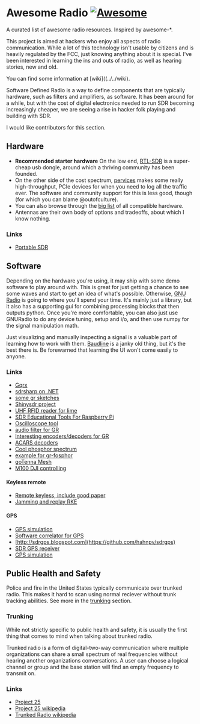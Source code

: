 # Awesome Radio [![Awesome](https://cdn.rawgit.com/sindresorhus/awesome/d7305f38d29fed78fa85652e3a63e154dd8e8829/media/badge.svg)](https://github.com/sindresorhus/awesome)

A curated list of awesome radio resources. Inspired by awesome-*.

This project is aimed at hackers who enjoy all aspects of radio communication.
While a lot of this technology isn't usable by citizens and is heavily regulated
by the FCC, just knowing anything about it is special. I've been interested in
learning the ins and outs of radio, as well as hearing stories, new and old.

You can find some information at [wiki]((../../wiki).

Software Defined Radio is a way to define components that are typically
hardware, such as filters and amplifiers, as software. It has been around for a
while, but with the cost of digital electronics needed to run SDR becoming
increasingly cheaper, we are seeing a rise in hacker folk playing and building
with SDR.

I would like contributors for this section.

## Hardware
* __Recommended starter hardware__ On the low end,
  [RTL-SDR](http://sdr.osmocom.org/trac/wiki/rtl-sdr) is a super-cheap usb
  dongle, around which a thriving community has been founded.
* On the other side of the cost spectrum, [pervices](http://www.pervices.com/)
  makes some really high-throughput, PCIe devices for when you need to log all
  the traffic ever. The software and community support for this is less good,
  though (for which you can blame @outofculture).
* You can also browse through the [big
  list](https://gnuradio.org/redmine/projects/gnuradio/wiki/Hardware) of all
  compatible hardware.
* Antennas are their own body of options and tradeoffs, about which I know
  nothing.
  
### Links
* [Portable SDR](http://hackaday.io/project/1538-PortableSDR)

## Software
Depending on the hardware you're using, it may ship with some demo software to
play around with. This is great for just getting a chance to see some waves and
start to get an idea of what's possible. Otherwise, [GNU
Radio](https://gnuradio.org/redmine/) is going to where you'll spend your time.
It's mainly just a library, but it also has a supporting gui for combining
processing blocks that then outputs python. Once you're more comfortable, you
can also just use GNURadio to do any device tuning, setup and i/o, and then use
numpy for the signal manipulation math.

Just visualizing and manually inspecting a signal is a valuable part of learning
how to work with them. [Baudline](http://www.baudline.com/) is a janky old
thing, but it's the best there is. Be forewarned that learning the UI won't come
easily to anyone.

### Links

* [Gqrx](http://gqrx.dk/)
* [sdrsharp on .NET](http://sdrsharp.com)
* [some gr sketches](https://github.com/evan-schaffer/GNURadioSDR)
* [Shinysdr project](https://github.com/kpreid/shinysdr)
* [UHF RFID reader for lime](https://github.com/DasSidG/limesdr_rfid)
* [SDR Educational Tools For Raspberry Pi](https://github.com/myriadrf/ScratchRadio)
* [Oscilloscope tool](https://github.com/analogdevicesinc/scopy)
* [audio filter for GR](https://github.com/ntoulasd/DSP)
* [Interesting encoders/decoders for GR](https://github.com/mberntsen/gnuradio-plugins)
* [ACARS decoders](https://github.com/mmmaaaxxx/SUPACARS)
* [Cool phosphor spectrum](http://osmocom.org/projects/sdr/wiki/fosphor)
* [example for gr-fosphor](https://github.com/g0hww/qtrfiq)
* [goTenna Mesh](https://github.com/argilo/gr-tenna)
* [M100 DJI controlling](https://github.com/sunytux/GnuRadio-DJI_channel)

#### Keyless remote

* [Remote keyless, include good paper](https://github.com/tharina/RKE)
* [Jamming and replay RKE](https://github.com/darvarr/jamming-and-replay)

#### GPS

* [GPS simulation](https://github.com/emlyons2014/gps-sim)
* [Software correlator for GPS](https://github.com/psas/gps)
* [http://sdrgps.blogspot.com](https://github.com/hahnpv/sdrgps)
* [SDR GPS receiver](https://github.com/ajinkyagorad/GPSrx)
* [GPS simulation](https://github.com/ookk2011/GNSS-GPS-SDR)

## Public Health and Safety

Police and fire in the United States typically communicate over trunked radio.
This makes it hard to scan using normal reciever without trunk tracking
abilities. See more in the [trunking](#trunking) section.

### Trunking

While not strictly specific to public health and safety, it is usually the first
thing that comes to mind when talking about trunked radio.

Trunked radio is a form of digital-two-way communication where multiple
organizations can share a small spectrum of real frequencies without hearing
another organizations conversations. A user can choose a logical channel or
group and the base station will find an empty frequency to transmit on.

### Links

* [Project 25](http://www.project25.org/)
* [Project 25 wikipedia](http://en.wikipedia.org/wiki/Project_25)
* [Trunked Radio wikipedia](http://en.wikipedia.org/wiki/Trunked_radio_system)
